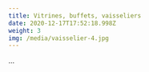 ```yaml
---
title: Vitrines, buffets, vaisseliers
date: 2020-12-17T17:52:18.998Z
weight: 3
img: /media/vaisselier-4.jpg
---
```

...